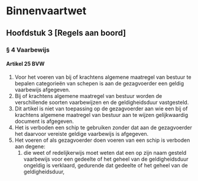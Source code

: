 # Binnenvaartwet

## Hoofdstuk 3 [Regels aan boord]

### § 4 Vaarbewijs

#### Artikel 25 BVW

1. Voor het voeren van bij of krachtens algemene maatregel van bestuur te bepalen categorieën van schepen is aan de gezagvoerder een geldig vaarbewijs afgegeven.
2. Bij of krachtens algemene maatregel van bestuur worden de verschillende soorten vaarbewijzen en de geldigheidsduur vastgesteld.
3. Dit artikel is niet van toepassing op de gezagvoerder aan wie een bij of krachtens algemene maatregel van bestuur aan te wijzen gelijkwaardig document is afgegeven.
4. Het is verboden een schip te gebruiken zonder dat aan de gezagvoerder het daarvoor vereiste geldige vaarbewijs is afgegeven.
5. Het voeren of als gezagvoerder doen voeren van een schip is verboden aan degene:
    1. die weet of redelijkerwijs moet weten dat een op zijn naam gesteld vaarbewijs voor een gedeelte of het geheel van de geldigheidsduur ongeldig is verklaard, gedurende dat gedeelte of het geheel van de geldigheidsduur,
